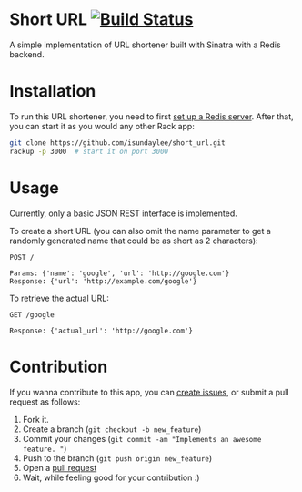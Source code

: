 # Short URL [![Build Status](https://travis-ci.org/isundaylee/short_url.svg?branch=master)](https://travis-ci.org/isundaylee/short_url)

A simple implementation of URL shortener built with Sinatra with a Redis backend. 

# Installation

To run this URL shortener, you need to first [set up a Redis server](http://redis.io/topics/quickstart). After that, you can start it as you would any other Rack app:

```bash
git clone https://github.com/isundaylee/short_url.git
rackup -p 3000  # start it on port 3000
```

# Usage

Currently, only a basic JSON REST interface is implemented. 

To create a short URL (you can also omit the name parameter to get a randomly generated name that could be as short as 2 characters): 

```
POST /

Params: {'name': 'google', 'url': 'http://google.com'}
Response: {'url': 'http://example.com/google'}
```

To retrieve the actual URL: 

```
GET /google

Response: {'actual_url': 'http://google.com'}
```

# Contribution

If you wanna contribute to this app, you can [create issues](https://github.com/isundaylee/short_url/issues), or submit a pull request as follows: 

1. Fork it. 
2. Create a branch (`git checkout -b new_feature`)
3. Commit your changes (`git commit -am "Implements an awesome feature. "`)
4. Push to the branch (`git push origin new_feature`)
5. Open a [pull request](https://github.com/isundaylee/short_url/pulls)
6. Wait, while feeling good for your contribution :)
